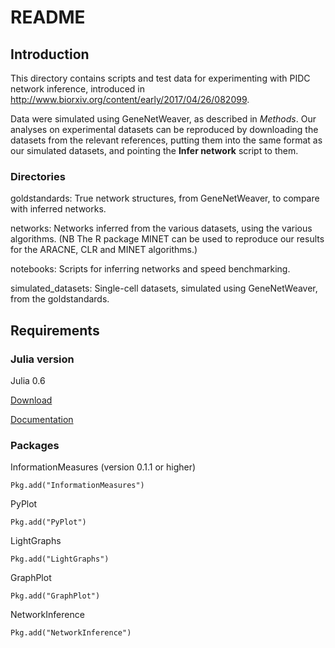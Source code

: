 # README

## Introduction
This directory contains scripts and test data for experimenting with PIDC network inference, introduced in http://www.biorxiv.org/content/early/2017/04/26/082099.

Data were simulated using GeneNetWeaver, as described in _Methods_. Our analyses on experimental datasets can be reproduced by downloading the datasets from the relevant references, putting them into the same format as our simulated datasets, and pointing the __Infer network__ script to them.

### Directories

goldstandards: True network structures, from GeneNetWeaver, to compare with inferred networks.

networks: Networks inferred from the various datasets, using the various algorithms. (NB The R package MINET can be used to reproduce our results for the ARACNE, CLR and MINET algorithms.)

notebooks: Scripts for inferring networks and speed benchmarking.

simulated_datasets: Single-cell datasets, simulated using GeneNetWeaver, from the goldstandards.


## Requirements

### Julia version
Julia 0.6

[Download](https://julialang.org/downloads/)

[Documentation](https://docs.julialang.org/en/stable/)

### Packages
InformationMeasures (version 0.1.1 or higher)

`Pkg.add("InformationMeasures")`

PyPlot

`Pkg.add("PyPlot")`

LightGraphs

`Pkg.add("LightGraphs")`

GraphPlot

`Pkg.add("GraphPlot")`

NetworkInference

`Pkg.add("NetworkInference")`
